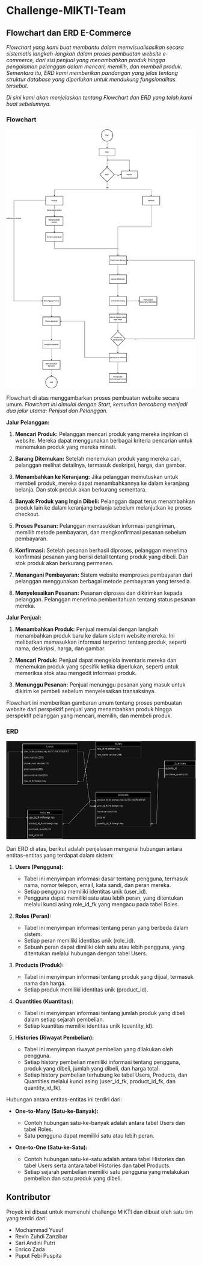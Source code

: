 # Challenge-MIKTI-Team
## Flowchart dan ERD E-Commerce

*Flowchart yang kami buat membantu dalam memvisualisasikan secara sistematis langkah-langkah dalam proses pembuatan website e-commerce, dari sisi penjual yang menambahkan produk hingga pengalaman pelanggan dalam mencari, memilih, dan membeli produk. Sementara itu, ERD kami memberikan pandangan yang jelas tentang struktur database yang diperlukan untuk mendukung fungsionalitas tersebut.*

*Di sini kami akan menjelaskan tentang Flowchart dan ERD yang telah kami buat sebelumnya.*

### Flowchart

![Flowchart E-Commerce](https://github.com/Puputfpspta/Challenge-MIKTI-Team/blob/main/flowchart.png?raw=true)

Flowchart di atas menggambarkan proses pembuatan website secara umum.
*Flowchart ini dimulai dengan Start, kemudian bercabang menjadi dua jalur utama: Penjual dan Pelanggan.*

**Jalur Pelanggan:**

1. **Mencari Produk:**
   Pelanggan mencari produk yang mereka inginkan di website. Mereka dapat menggunakan berbagai kriteria pencarian untuk menemukan produk yang mereka minati.

2. **Barang Ditemukan:**
   Setelah menemukan produk yang mereka cari, pelanggan melihat detailnya, termasuk deskripsi, harga, dan gambar.

3. **Menambahkan ke Keranjang:**
   Jika pelanggan memutuskan untuk membeli produk, mereka dapat menambahkannya ke dalam keranjang belanja. Dan stok produk akan berkurang sementara.

4. **Banyak Produk yang Ingin Dibeli:**
   Pelanggan dapat terus menambahkan produk lain ke dalam keranjang belanja sebelum melanjutkan ke proses checkout.

5. **Proses Pesanan:**
   Pelanggan memasukkan informasi pengiriman, memilih metode pembayaran, dan mengkonfirmasi pesanan sebelum pembayaran.

6. **Konfirmasi:**
   Setelah pesanan berhasil diproses, pelanggan menerima konfirmasi pesanan yang berisi detail tentang produk yang dibeli. Dan stok produk akan berkurang permanen.

7. **Menangani Pembayaran:**
   Sistem website memproses pembayaran dari pelanggan menggunakan berbagai metode pembayaran yang tersedia.

8. **Menyelesaikan Pesanan:**
   Pesanan diproses dan dikirimkan kepada pelanggan. Pelanggan menerima pemberitahuan tentang status pesanan mereka.

**Jalur Penjual:**

1. **Menambahkan Produk:**
   Penjual memulai dengan langkah menambahkan produk baru ke dalam sistem website mereka. Ini melibatkan memasukkan informasi terperinci tentang produk, seperti nama, deskripsi, harga, dan gambar.

2. **Mencari Produk:**
   Penjual dapat mengelola inventaris mereka dan menemukan produk yang spesifik ketika diperlukan, seperti untuk memeriksa stok atau mengedit informasi produk.

3. **Menunggu Pesanan:**
   Penjual menunggu pesanan yang masuk untuk dikirim ke pembeli sebelum menyelesaikan transaksinya.


Flowchart ini memberikan gambaran umum tentang proses pembuatan website dari perspektif penjual yang menambahkan produk hingga perspektif pelanggan yang mencari, memilih, dan membeli produk.

### ERD

![Diagram Entitas Hubungan](https://github.com/Puputfpspta/Challenge-MIKTI-Team/blob/main/ERD_MIKTI.drawio.png?raw=true)

Dari ERD di atas, berikut adalah penjelasan mengenai hubungan antara entitas-entitas yang terdapat dalam sistem:

1. **Users (Pengguna):**
   - Tabel ini menyimpan informasi dasar tentang pengguna, termasuk nama, nomor telepon, email, kata sandi, dan peran mereka.
   - Setiap pengguna memiliki identitas unik (user_id).
   - Pengguna dapat memiliki satu atau lebih peran, yang ditentukan melalui kunci asing role_id_fk yang mengacu pada tabel Roles.

2. **Roles (Peran):**
   - Tabel ini menyimpan informasi tentang peran yang berbeda dalam sistem.
   - Setiap peran memiliki identitas unik (role_id).
   - Sebuah peran dapat dimiliki oleh satu atau lebih pengguna, yang ditentukan melalui hubungan dengan tabel Users.

3. **Products (Produk):**
   - Tabel ini menyimpan informasi tentang produk yang dijual, termasuk nama dan harga.
   - Setiap produk memiliki identitas unik (product_id).

4. **Quantities (Kuantitas):**
   - Tabel ini menyimpan informasi tentang jumlah produk yang dibeli dalam setiap sejarah pembelian.
   - Setiap kuantitas memiliki identitas unik (quantity_id).

5. **Histories (Riwayat Pembelian):**
   - Tabel ini menyimpan riwayat pembelian yang dilakukan oleh pengguna.
   - Setiap history pembelian memiliki informasi tentang pengguna, produk yang dibeli, jumlah yang dibeli, dan harga total.
   - Setiap history pembelian terhubung ke tabel Users, Products, dan Quantities melalui kunci asing (user_id_fk, product_id_fk, dan quantity_id_fk).

Hubungan antara entitas-entitas ini terdiri dari:

- **One-to-Many (Satu-ke-Banyak):**
  - Contoh hubungan satu-ke-banyak adalah antara tabel Users dan tabel Roles.
  - Satu pengguna dapat memiliki satu atau lebih peran.

- **One-to-One (Satu-ke-Satu):**
  - Contoh hubungan satu-ke-satu adalah antara tabel Histories dan tabel Users serta antara tabel Histories dan tabel Products.
  - Setiap sejarah pembelian memiliki satu pengguna yang melakukan pembelian dan satu produk yang dibeli.

## Kontributor

Proyek ini dibuat untuk memenuhi challenge MIKTI dan dibuat oleh satu tim yang terdiri dari:

- Mochammad Yusuf
- Revin Zuhdi Zanzibar
- Sari Andini Putri
- Enrico Zada
- Puput Febi Puspita
